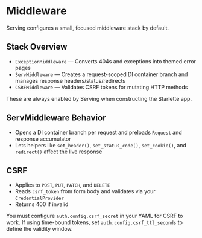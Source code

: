 # Middleware

Serving configures a small, focused middleware stack by default.

## Stack Overview

- `ExceptionMiddleware` — Converts 404s and exceptions into themed error pages
- `ServMiddleware` — Creates a request-scoped DI container branch and manages response headers/status/redirects
- `CSRFMiddleware` — Validates CSRF tokens for mutating HTTP methods

These are always enabled by Serving when constructing the Starlette app.

## ServMiddleware Behavior

- Opens a DI container branch per request and preloads `Request` and response accumulator
- Lets helpers like `set_header()`, `set_status_code()`, `set_cookie()`, and `redirect()` affect the live response

## CSRF

- Applies to `POST`, `PUT`, `PATCH`, and `DELETE`
- Reads `csrf_token` from form body and validates via your `CredentialProvider`
- Returns 400 if invalid

You must configure `auth.config.csrf_secret` in your YAML for CSRF to work. If using time-bound tokens, set `auth.config.csrf_ttl_seconds` to define the validity window.
